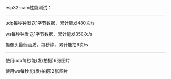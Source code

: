 
esp32-cam性能测试：

---

udp每秒钟发送1字节数据，累计能发480次/s

ws每秒钟发送1字节数据，累计能发350次/s

摄像头最低画质，每秒钟，累计能拍6次/s

---

使用udp每秒能(发/拍摄)6张图片

使用ws每秒能(发/拍摄)2张图片